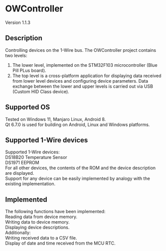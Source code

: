 # OWController
Version 1.1.3
## Description
Controlling devices on the 1-Wire bus.
The OWController project contains two levels:
1. The lower level, implemented on the STM32F103 microcontroller (Blue Pill PLus board).
2. The top level is a cross-platform application for displaying data received from lower level devices and configuring device parameters.
Data exchange between the lower and upper levels is carried out via USB (Custom HID Class device).
## Supported OS
Tested on Windows 11, Manjaro Linux, Android 8. \
Qt 6.7.0 is used for building on Android, Linux and Windows platforms.
## Supported 1-Wire devices
Supported 1-Wire devices:\
DS18B20 Temperature Sensor\
DS1971 EEPROM\
For all other devices, the contents of the ROM and the device description are displayed.\
Support for any device can be easily implemented by analogy with the existing implementation.
## Implemented
The following functions have been implemented:\
Reading data from device memory.\
Writing data to device memory.\
Displaying device descriptions.\
Additionally:\
Writing received data to a CSV file.\
Display of date and time received from the MCU RTC.
